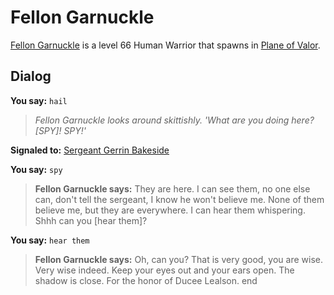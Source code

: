 # Fellon Garnuckle



[Fellon Garnuckle](/npc/208070) is a level 66 Human Warrior that spawns in [Plane of Valor](/zone/208).



## Dialog


**You say:** `hail`



>*Fellon Garnuckle looks around skittishly. 'What are you doing here? [SPY]! SPY!'*


**Signaled to:**  [Sergeant Gerrin Bakeside](/npc/208014)




**You say:** `spy`



>**Fellon Garnuckle says:** They are here.  I can see them, no one else can, don't tell the sergeant, I know he won't believe me.  None of them believe me, but they are everywhere.  I can hear them whispering.  Shhh can you [hear them]?




**You say:** `hear them`



>**Fellon Garnuckle says:** Oh, can you? That is very good, you are wise.  Very wise indeed.  Keep your eyes out and your ears open.  The shadow is close. For the honor of Ducee Lealson.
end
